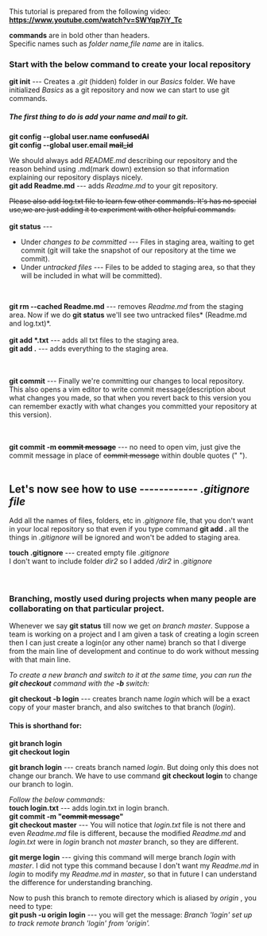 This tutorial is prepared from the following video:
**https://www.youtube.com/watch?v=SWYqp7iY_Tc**

**commands** are in bold other than headers.<br/>
Specific names such as *folder name,file name* are in italics.


### Start with the below command to create your local repository
**git init** ---  Creates a *.git* (hidden) folder in our *Basics* folder. We have initialized *Basics* as a git repository and now we can start to use git commands.
##### The first thing to do is add your name and mail to git.

**git config --global user.name ~~confusedAI~~**<br/>
**git config --global user.email ~~mail_id~~**


We should always add *README.md* describing our repository and the reason behind using .md(mark down) extension so that information explaining our repository displays nicely.  
**git add Readme.md** --- adds *Readme.md* to your git repository.   

~~Please also add log.txt file to learn few other commands. It's has no special use,we are just adding it to experiment with other helpful commands.~~
<br/>
<br/>
**git status** ---

 * Under *changes to be committed* ---
                    Files in staging area, waiting to get commit (git will take the snapshot of our repository at the time we commit).<br/>
 * Under *untracked files* ---
                    Files to be added to staging area, so that they will be included in what will be committed).

<br />

**git rm --cached Readme.md** --- removes *Readme.md* from the staging area. Now if we do **git status** we'll see two untracked files* (Readme.md and log.txt)*.
<br />
<br />
**git add \*.txt** --- adds all txt files to the staging area.
<br />
**git add .** --- adds everything to the staging area.
<br />
<br />
<br />

**git commit** ---  Finally we're committing our changes to local repository. This also opens a vim editor to write commit message(description about what changes you made, so that when you revert back to this version you can remember exactly with what changes you committed your repository at this version).
<br />
<br />
<br />

**git commit -m  ~~commit message~~** --- no need to open vim, just give the commit message in place of ~~commit message~~ within double quotes (" ").
<br />
<br />


## Let's now see how to use ------------ *.gitignore file*
Add all the names of files, folders, etc in *.gitignore* file, that you don't want in your local repository so that even if you type command **git add .** all the things in *.gitignore*  will be ignored and won't be added to staging area.

**touch .gitignore** --- created empty file *.gitignore*
<br />
I don't want to include folder *dir2* so I added */dir2* in *.gitignore*
<br />
<br />
<br />
### Branching, mostly used during projects when many people are collaborating on that particular project.
Whenever we say **git status** till now we get _on branch master_. Suppose a team is working on a project and I am given a task of creating a login screen then I can just create a login(or any other name) branch so that I diverge from the main line of development and continue to do work without messing with that main line.


_To create a new branch and switch to it at the same time, you can run the **git checkout** command with the **-b** switch:_

**git checkout -b login** --- creates  branch name *login*  which will be a exact copy of your master branch, and also switches to that branch (_login_).
#### This is shorthand for:
**git branch login**<br/>
**git checkout login**



**git branch login** ---  creats branch named _login_. But doing only this does not change our branch. We have to use command **git checkout login**  to change our branch to login.<br/>

_Follow the below commands:_<br/>
**touch login.txt** --- adds login.txt in login branch.<br/>
**git commit -m "~~commit message~~"**<br/>
**git checkout master** --- You will notice that _login.txt_ file is not there and even _Readme.md_ file is different, because the modified _Readme.md_ and _login.txt_ were in _login_ branch not _master_ branch, so they are different.


**git merge login** --- giving this command will merge branch _login_  with _master_. I did not type this command because I don't want my _Readme.md_ in _login_ to modify my _Readme.md_ in _master_, so that in future I can understand the difference for understanding branching.


Now to push this branch to remote directory which is aliased by _origin_ , you need to type:<br/>
**git push -u origin login** --- you will get the message: _Branch 'login' set up to track remote branch 'login' from 'origin'._   

